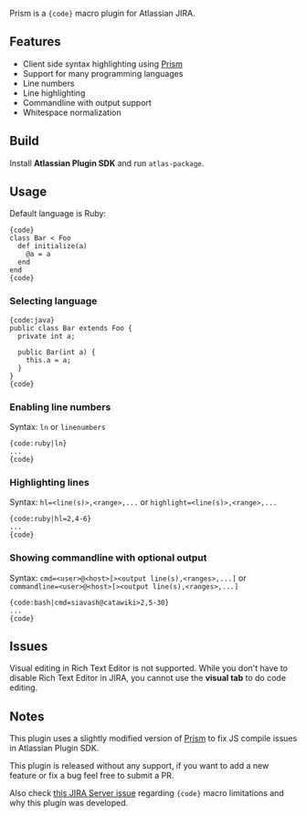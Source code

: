 Prism is a `{code}` macro plugin for Atlassian JIRA.

## Features
* Client side syntax highlighting using [Prism](http://prismjs.com/)
* Support for many programming languages
* Line numbers
* Line highlighting
* Commandline with output support
* Whitespace normalization

## Build
Install **Atlassian Plugin SDK** and run `atlas-package`.

## Usage
Default language is Ruby:

```
{code}
class Bar < Foo
  def initialize(a)
    @a = a
  end
end
{code}
```

### Selecting language

```
{code:java}
public class Bar extends Foo {
  private int a;

  public Bar(int a) {
    this.a = a;
  }
}
{code}
```

### Enabling line numbers

Syntax: `ln` or `linenumbers`

```
{code:ruby|ln}
...
{code}
```

### Highlighting lines

Syntax: `hl=<line(s)>,<range>,...` or `highlight=<line(s)>,<range>,...`

```
{code:ruby|hl=2,4-6}
...
{code}
```

### Showing commandline with optional output

Syntax: `cmd=<user>@<host>[><output line(s),<ranges>,...]` or `commandline=<user>@<host>[><output line(s),<ranges>,...]`

```
{code:bash|cmd=siavash@catawiki>2,5-30}
...
{code}
```

## Issues
Visual editing in Rich Text Editor is not supported. While you don't have to disable Rich Text Editor in JIRA, you cannot use the **visual tab** to do code editing.

## Notes
This plugin uses a slightly modified version of [Prism](http://prismjs.com/) to fix JS compile issues in Atlassian Plugin SDK.

This plugin is released without any support, if you want to add a new feature or fix a bug feel free to submit a PR.

Also check [this JIRA Server issue](https://jira.atlassian.com/browse/JRASERVER-21067) regarding `{code}` macro limitations and why this plugin was developed.
